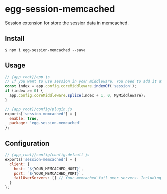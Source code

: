 # egg-session-memcached

Session extension for store the session data in memcached.

## Install
```
$ npm i egg-session-memcached --save
```

## Usage
```javascript
// {app_root}/app.js
// If you want to use session in your middleware. You need to add it after session middleware.
const index = app.config.coreMiddleware.indexOf('session');
if (index >= 0) {
  app.config.coreMiddleware.splice(index + 1, 0, MyMiddleware);
}
```

```javascript
// {app_root}/config/plugin.js
exports['session-memcached'] = {
  enable: true,
  package: 'egg-session-memcached'
};
```

## Configuration
```javascript
// {app_root}/config/config.default.js 
exports['session-memcached'] = {
  client: {
    host: `${YOUR_MEMCACHED_HOST}`,
    port: `${YOUR_MEMCACHED_PORT}`,
    failOverServers: [] // Your memcached fail over servers. Including the port and host.
  }
};
```
